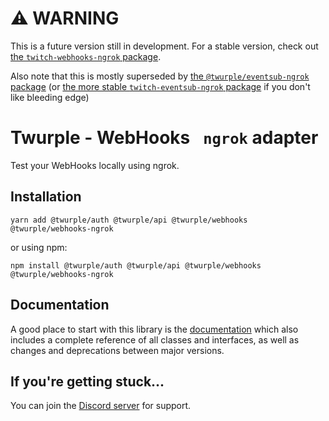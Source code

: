 # ⚠ WARNING

This is a future version still in development. For a stable version, check out [the `twitch-webhooks-ngrok` package](https://www.npmjs.com/package/twitch-webhooks-ngrok).

Also note that this is mostly superseded by [the `@twurple/eventsub-ngrok` package](https://www.npmjs.com/package/@twurple/eventsub-ngrok)
(or [the more stable `twitch-eventsub-ngrok` package](https://www.npmjs.com/package/twitch-eventsub-ngrok) if you don't like bleeding edge)

# Twurple - WebHooks ` ngrok` adapter

Test your WebHooks locally using ngrok.

## Installation

	yarn add @twurple/auth @twurple/api @twurple/webhooks @twurple/webhooks-ngrok

or using npm:

	npm install @twurple/auth @twurple/api @twurple/webhooks @twurple/webhooks-ngrok

## Documentation

A good place to start with this library is the [documentation](https://twurple.github.io/webhooks/docs/special-hosting/ngrok.html)
which also includes a complete reference of all classes and interfaces, as well as changes and deprecations between major versions.

## If you're getting stuck...

You can join the [Discord server](https://discord.gg/b9ZqMfz) for support.
